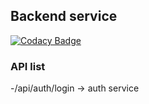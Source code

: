## Backend service

[![Codacy Badge](https://api.codacy.com/project/badge/Grade/ae1c174c8b4041e7b8929c7ad6b7cd5f)](https://app.codacy.com/app/dreambo8563/k8s-demo-TodoBackend?utm_source=github.com&utm_medium=referral&utm_content=dreambo8563/k8s-demo-TodoBackend&utm_campaign=Badge_Grade_Dashboard)

### API list

-/api/auth/login -> auth service
